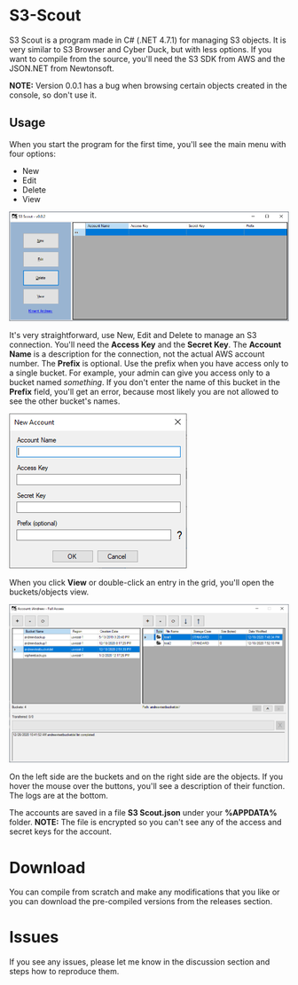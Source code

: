 # S3-Scout

S3 Scout is a program made in C# (.NET 4.7.1) for managing S3 objects. It is very similar to S3 Browser and Cyber Duck, but with less options. 
If you want to compile from the source, you'll need the S3 SDK from AWS and the JSON.NET from Newtonsoft. 

**NOTE:** Version 0.0.1 has a bug when browsing certain objects created in the console, so don't use it.

## Usage

When you start the program for the first time, you'll see the main menu with four options:

* New
* Edit
* Delete
* View

![Main Menu](menu.png)

It's very straightforward, use New, Edit and Delete to manage an S3 connection. You'll need the **Access Key** and the **Secret Key**. The **Account Name** is a description for the connection, not the actual AWS account number. The **Prefix** is optional. Use the prefix when you have access only to a single bucket. For example, your admin can give you access only to a bucket named *something*. If you don't enter the name of this bucket in the **Prefix** field, you'll get an error, because most likely you are not allowed to see the other bucket's names.

![New](new.png)

When you click **View** or double-click an entry in the grid, you'll open the buckets/objects view. 

![Objects](objects.png)

On the left side are the buckets and on the right side are the objects. If you hover the mouse over the buttons, you'll see a description of their function. The logs are at the bottom.

The accounts are saved in a file **S3 Scout.json** under your **%APPDATA%** folder. 
**NOTE:** The file is encrypted so you can't see any of the access and secret keys for the account.

# Download

You can compile from scratch and make any modifications that you like or you can download the pre-compiled versions from the releases section.

# Issues

If you see any issues, please let me know in the discussion section and steps how to reproduce them.




